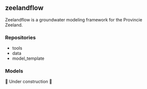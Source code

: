 ## zeelandflow

Zeelandflow is a groundwater modeling framework for the Provincie Zeeland.

### Repositories

- tools
- data
- model_template

### Models

🚧 Under construction 🚧
